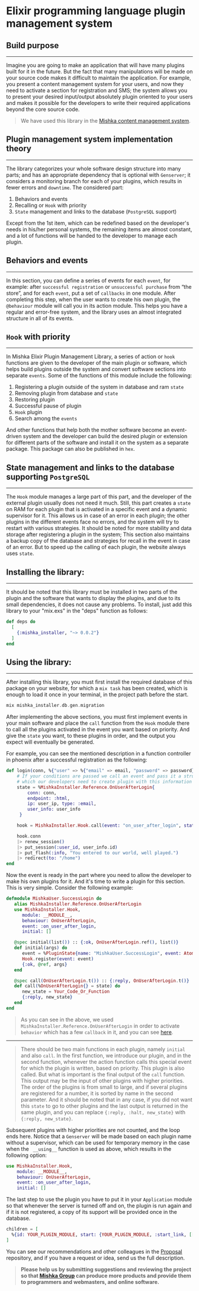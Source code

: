 # Elixir programming language plugin management system

## Build purpose
---

Imagine you are going to make an application that will have many plugins built for it in the future. But the fact that many manipulations will be made on your source code makes it difficult to maintain the application. For example, you present a content management system for your users, and now they need to activate a section for registration and SMS; the system allows you to present your desired input/output absolutely plugin oriented to your users and makes it possible for the developers to write their required applications beyond the core source code. 
> We have used this library in the [Mishka content management system](https://github.com/mishka-group/mishka-cms).

## Plugin management system implementation theory
---
The library categorizes your whole software design structure into many parts; and has an appropriate dependency that is optional with `Genserver`; it considers a monitoring branch for each of your plugins, which results in fewer errors and `downtime`. The considered part:

1. Behaviors and events
2. Recalling or `Hook` with priority
3. `State` management and links to the database (`PostgreSQL` support)

Except from the 1st item, which can be redefined based on the developer's needs in his/her personal systems, the remaining items are almost constant, and a lot of functions will be handed to the developer to manage each plugin.

## Behaviors and events
---
In this section, you can define a series of events for each `event`, for example: after `successful registration` or `unsuccessful purchase` from “the store”, and for each `event`, put a set of `callbacks` in one module. After completing this step, when the user wants to create his own plugin, the `@behaviour` module will call you in its action module.
This helps you have a regular and error-free system, and the library uses an almost integrated structure in all of its events.

## `Hook` with priority
---
In Mishka Elixir Plugin Management Library, a series of action or `hook` functions are given to the developer of the main plugin or software, which helps build plugins outside the system and convert software sections into separate `events`. Some of the functions of this module include the following:

1. Registering a plugin outside of the system in database and ram `state`
2. Removing plugin from database and `state`
3. Restoring plugin
4. Successful pause of plugin
5. `Hook` plugin
6. Search among the `events`

And other functions that help both the mother software become an event-driven system and the developer can build the desired plugin or extension for different parts of the software and install it on the system as a separate package. This package can also be published in `hex`.

## State management and links to the database supporting `PostgreSQL`
---

The `Hook` module manages a large part of this part, and the developer of the external plugin usually does not need it much. Still, this part creates a `state` on RAM for each plugin that is activated in a specific event and a dynamic supervisor for it. This allows us in case of an error in each plugin; the other plugins in the different events face no errors, and the system will try to restart with various strategies. 
It should be noted for more stability and data storage after registering a plugin in the system; This section also maintains a backup copy of the database and strategies for recall in the event in case of an error. But to speed up the calling of each plugin, the website always uses `state`.

## Installing the library:
---
It should be noted that this library must be installed in two parts of the plugin and the software that wants to display the plugins, and due to its small dependencies, it does not cause any problems. To install, just add this library to your "mix.exs" in the "deps" function as follows:

```elixir
def deps do
  [
    {:mishka_installer, "~> 0.0.2"}
  ]
end
```

## Using the library:
---

After installing this library, you must first install the required database of this package on your website, for which a `mix task` has been created, which is enough to load it once in your terminal, in the project path before the start.

```elixir
mix mishka_installer.db.gen.migration
```

After implementing the above sections, you must first implement events in your main software and place the `call` function from the `Hook` module there to call all the plugins activated in the event you want based on priority. And give the `state` you want, to these plugins in order, and the output you expect will eventually be generated.

For example, you can see the mentioned description in a function controller in phoenix after a successful registration as the following:

```elixir
def login(conn, %{"user" => %{"email" => email, "password" => password}} = _params) do
    # If your conditions are passed we call an event and pass it a struct of entries
    # which our developers need to create plugin with this information
    state = %MishkaInstaller.Reference.OnUserAfterLogin{
        conn: conn, 
        endpoint: :html, 
        ip: user_ip, type: :email, 
        user_info: user_info
     }

    hook = MishkaInstaller.Hook.call(event: "on_user_after_login", state: state)

    hook.conn
    |> renew_session()
    |> put_session(:user_id, user_info.id)
    |> put_flash(:info, "You entered to our world, well played.")
    |> redirect(to: "/home")
end
```

Now the event is ready in the part where you need to allow the developer to make his own plugins for it. And it's time to write a plugin for this section. This is very simple. Consider the following example:

```elixir
defmodule MishkaUser.SuccessLogin do
   alias MishkaInstaller.Reference.OnUserAfterLogin
   use MishkaInstaller.Hook,
      module: __MODULE__,
      behaviour: OnUserAfterLogin,
      event: :on_user_after_login,
      initial: []

   @spec initial(list()) :: {:ok, OnUserAfterLogin.ref(), list()}
   def initial(args) do
      event = %PluginState{name: "MishkaUser.SuccessLogin", event: Atom.to_string(@ref), priority: 1}
      Hook.register(event: event)
      {:ok, @ref, args}
   end

   @spec call(OnUserAfterLogin.t()) :: {:reply, OnUserAfterLogin.t()}
   def call(%OnUserAfterLogin{} = state) do
      new_state = Your_Code_Or_Function
      {:reply, new_state}
   end
end
```

> As you can see in the above, we used `MishkaInstaller.Reference.OnUserAfterLogin` in order to activate `behavior` which has a few `callback` in it, and you can see [here](https://github.com/mishka-group/mishka_installer/blob/master/lib/plugin_manager/event/reference/on_user_after_login.ex). 

---

> There should be two main functions in each plugin, namely `initial` and also `call`. In the first function, we introduce our plugin, and in the second function, whenever the action function calls this special event for which the plugin is written, based on priority. This plugin is also called. But what is important is the final output of the `call` function. This output may be the input of other plugins with higher priorities. The order of the plugins is from small to large, and if several plugins are registered for a number, it is sorted by name in the second parameter. And it should be noted that in any case, if you did not want this `state` to go to other plugins and the last output is returned in the same plugin, and you can replace `{:reply, :halt, new_state}` with `{:reply, new_state}`.

Subsequent plugins with higher priorities are not counted, and the loop ends here.
Notice that a `Genserver` will be made based on each plugin name without a supervisor, which can be used for temporary memory in the case when the ` __using__` function is used as above, which results in the following option:

```elixir
use MishkaInstaller.Hook,
    module: __MODULE__,
    behaviour: OnUserAfterLogin,
    event: :on_user_after_login,
    initial: []
```

The last step to use the plugin you have to put it in your `Application` module so that whenever the server is turned off and on, the plugin is run again and if it is not registered, a copy of its support will be provided once in the database.

```elixir
children = [
  %{id: YOUR_PLUGIN_MODULE, start: {YOUR_PLUGIN_MODULE, :start_link, [[]]}}
]
```

You can see our recommendations and other colleagues in the [Proposal](https://github.com/mishka-group/Proposals) repository, and if you have a request or idea, send us the full description.

> **Please help us by submitting suggestions and reviewing the project so that [Mishka Group](https://github.com/mishka-group) can produce more products and provide them to programmers and webmasters, and online software.**
